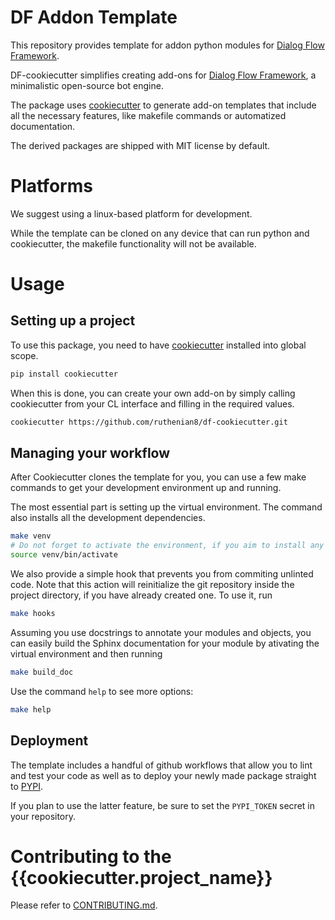 
# DF Addon Template

This repository provides template for addon python modules for [Dialog Flow Framework](https://github.com/deepmipt/dialog_flow_framework). 



DF-cookiecutter simplifies creating add-ons for [Dialog Flow Framework](https://github.com/deepmipt/dialog_flow_engine), a minimalistic open-source bot engine.

The package uses [cookiecutter](https://github.com/cookiecutter/cookiecutter) to generate add-on templates that include all the necessary features, like makefile commands or automatized documentation. 

The derived packages are shipped with MIT license by default.

# Platforms

We suggest using a linux-based platform for development. 

While the template can be cloned on any device that can run python and cookiecutter, the makefile functionality will not be available.

# Usage

## Setting up a project

To use this package, you need to have [cookiecutter](https://github.com/cookiecutter/cookiecutter) installed into global scope.

```bash
pip install cookiecutter
```

When this is done, you can create your own add-on by simply calling cookiecutter from your CL interface and filling in the required values.

```bash
cookiecutter https://github.com/ruthenian8/df-cookiecutter.git
```

## Managing your workflow

After Cookiecutter clones the template for you, you can use a few make commands to get your development environment up and running.

The most essential part is setting up the virtual environment. The command also installs all the development dependencies.

```bash
make venv
# Do not forget to activate the environment, if you aim to install any other dependencies.
source venv/bin/activate
```

We also provide a simple hook that prevents you from commiting unlinted code. Note that this action will reinitialize the git repository inside the project directory, if you have already created one. To use it, run

```bash
make hooks
```

Assuming you use docstrings to annotate your modules and objects, you can easily build the Sphinx documentation for your module 
by ativating the virtual environment and then running

```bash
make build_doc
```

Use the command `help` to see more options:

```bash
make help
```

## Deployment

The template includes a handful of github workflows that allow you to lint and test your code as well as to deploy your newly made package straight to [PYPI](https://pypi.org/).

If you plan to use the latter feature, be sure to set the `PYPI_TOKEN` secret in your repository.

# Contributing to the {{cookiecutter.project_name}}

Please refer to [CONTRIBUTING.md](CONTRIBUTING.md).



